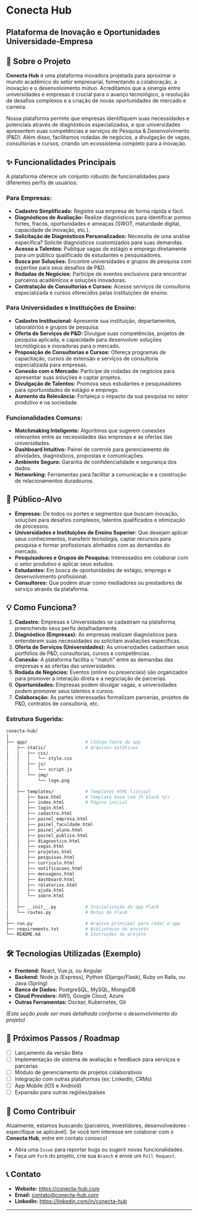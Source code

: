 # Conecta Hub

## Plataforma de Inovação e Oportunidades Universidade-Empresa

## 🚀 Sobre o Projeto

**Conecta Hub** é uma plataforma inovadora projetada para aproximar o mundo acadêmico do setor empresarial, fomentando a colaboração, a inovação e o desenvolvimento mútuo. Acreditamos que a sinergia entre universidades e empresas é crucial para o avanço tecnológico, a resolução de desafios complexos e a criação de novas oportunidades de mercado e carreira.

Nossa plataforma permite que empresas identifiquem suas necessidades e potenciais através de diagnósticos especializados, e que universidades apresentem suas competências e serviços de Pesquisa & Desenvolvimento (P&D). Além disso, facilitamos rodadas de negócios, a divulgação de vagas, consultorias e cursos, criando um ecossistema completo para a inovação.

## ✨ Funcionalidades Principais

A plataforma oferece um conjunto robusto de funcionalidades para diferentes perfis de usuários:

### Para Empresas:

- **Cadastro Simplificado:** Registre sua empresa de forma rápida e fácil.
- **Diagnósticos de Avaliação:** Realize diagnósticos para identificar pontos fortes, fracos, oportunidades e ameaças (SWOT, maturidade digital, capacidade de inovação, etc.).
- **Solicitação de Diagnósticos Personalizados:** Necessita de uma análise específica? Solicite diagnósticos customizados para suas demandas.
- **Acesso a Talentos:** Publique vagas de estágio e emprego diretamente para um público qualificado de estudantes e pesquisadores.
- **Busca por Soluções:** Encontre universidades e grupos de pesquisa com expertise para seus desafios de P&D.
- **Rodadas de Negócios:** Participe de eventos exclusivos para encontrar parceiros acadêmicos e soluções inovadoras.
- **Contratação de Consultorias e Cursos:** Acesse serviços de consultoria especializada e cursos oferecidos pelas instituições de ensino.

### Para Universidades e Instituições de Ensino:

- **Cadastro Institucional:** Apresente sua instituição, departamentos, laboratórios e grupos de pesquisa.
- **Oferta de Serviços de P&D:** Divulgue suas competências, projetos de pesquisa aplicada, e capacidade para desenvolver soluções tecnológicas e inovadoras para o mercado.
- **Proposição de Consultorias e Cursos:** Ofereça programas de capacitação, cursos de extensão e serviços de consultoria especializada para empresas.
- **Conexão com o Mercado:** Participe de rodadas de negócios para apresentar suas soluções e captar projetos.
- **Divulgação de Talentos:** Promova seus estudantes e pesquisadores para oportunidades de estágio e emprego.
- **Aumento da Relevância:** Fortaleça o impacto da sua pesquisa no setor produtivo e na sociedade.

### Funcionalidades Comuns:

- **Matchmaking Inteligente:** Algoritmos que sugerem conexões relevantes entre as necessidades das empresas e as ofertas das universidades.
- **Dashboard Intuitivo:** Painel de controle para gerenciamento de atividades, diagnósticos, propostas e comunicações.
- **Ambiente Seguro:** Garantia de confidencialidade e segurança dos dados.
- **Networking:** Ferramentas para facilitar a comunicação e a construção de relacionamentos duradouros.

## 🎯 Público-Alvo

- **Empresas:** De todos os portes e segmentos que buscam inovação, soluções para desafios complexos, talentos qualificados e otimização de processos.
- **Universidades e Instituições de Ensino Superior:** Que desejam aplicar seus conhecimentos, transferir tecnologia, captar recursos para pesquisa e formar profissionais alinhados com as demandas do mercado.
- **Pesquisadores e Grupos de Pesquisa:** Interessados em colaborar com o setor produtivo e aplicar seus estudos.
- **Estudantes:** Em busca de oportunidades de estágio, emprego e desenvolvimento profissional.
- **Consultores:** Que podem atuar como mediadores ou prestadores de serviço através da plataforma.

## 💡 Como Funciona?

1.  **Cadastro:** Empresas e Universidades se cadastram na plataforma, preenchendo seus perfis detalhadamente.
2.  **Diagnóstico (Empresas):** As empresas realizam diagnósticos para entenderem suas necessidades ou solicitam avaliações específicas.
3.  **Oferta de Serviços (Universidades):** As universidades cadastram seus portfólios de P&D, consultorias, cursos e competências.
4.  **Conexão:** A plataforma facilita o "match" entre as demandas das empresas e as ofertas das universidades.
5.  **Rodada de Negócios:** Eventos (online ou presenciais) são organizados para promover a interação direta e a negociação de parcerias.
6.  **Oportunidades:** Empresas podem divulgar vagas, e universidades podem promover seus talentos e cursos.
7.  **Colaboração:** As partes interessadas formalizam parcerias, projetos de P&D, contratos de consultoria, etc.

### Estrutura Sugerida:

```bash
conecta-hub/
│
├── app/                      # Código-fonte do app
│   ├── static/               # Arquivos estáticos
│   │   ├── css/
│   │   │   └── style.css
│   │   ├── js/
│   │   │   └── script.js
│   │   └── img/
│   │       └── logo.png
│   │
│   ├── templates/            # Templates HTML (Jinja2)
│   │   ├── base.html         # Template base com {% block %}s
│   │   ├── index.html        # Página inicial
│   │   ├── login.html
│   │   ├── cadastro.html
│   │   ├── painel_empresa.html
│   │   ├── painel_faculdade.html
│   │   ├── painel_aluno.html
│   │   ├── painel_publico.html
│   │   ├── diagnostico.html
│   │   ├── vagas.html
│   │   ├── projetos.html
│   │   ├── pesquisas.html
│   │   ├── curriculo.html
│   │   ├── notificacoes.html
│   │   ├── mensagens.html
│   │   ├── dashboard.html
│   │   ├── relatorios.html
│   │   ├── ajuda.html
│   │   └── sobre.html
│   │
│   ├── __init__.py           # Inicialização do app Flask
│   └── routes.py             # Rotas do Flask
│
├── run.py                    # Arquivo principal para rodar o app
├── requirements.txt          # Bibliotecas do projeto
└── README.md                 # Instruções do projeto

```

## 🛠️ Tecnologias Utilizadas (Exemplo)

- **Frontend:** React, Vue.js, ou Angular
- **Backend:** Node.js (Express), Python (Django/Flask), Ruby on Rails, ou Java (Spring)
- **Banco de Dados:** PostgreSQL, MySQL, MongoDB
- **Cloud Providers:** AWS, Google Cloud, Azure
- **Outras Ferramentas:** Docker, Kubernetes, Git

_(Esta seção pode ser mais detalhada conforme o desenvolvimento do projeto)_

## 🚀 Próximos Passos / Roadmap

- [ ] Lançamento da versão Beta
- [ ] Implementação de sistema de avaliação e feedback para serviços e parcerias
- [ ] Módulo de gerenciamento de projetos colaborativos
- [ ] Integração com outras plataformas (ex: LinkedIn, CRMs)
- [ ] App Mobile (iOS e Android)
- [ ] Expansão para outras regiões/países

## 🤝 Como Contribuir

Atualmente, estamos buscando [parceiros, investidores, desenvolvedores - especifique se aplicável]. Se você tem interesse em colaborar com o **Conecta Hub**, entre em contato conosco!

- Abra uma `Issue` para reportar bugs ou sugerir novas funcionalidades.
- Faça um `Fork` do projeto, crie sua `Branch` e envie um `Pull Request`.

## 📞 Contato

- **Website:** https://conecta-hub.com
- **Email:** contato@conecta-hub.com
- **LinkedIn:** https://linkedin.com/in/conecta-hub

---
